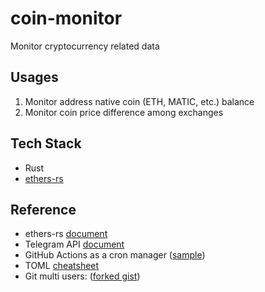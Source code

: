 # coin-monitor
Monitor cryptocurrency related data

## Usages
1. Monitor address native coin (ETH, MATIC, etc.) balance
2. Monitor coin price difference among exchanges

## Tech Stack
- Rust
- [ethers-rs](https://github.com/gakonst/ethers-rs)

## Reference
* ethers-rs [document](https://www.gakonst.com/ethers-rs/)
* Telegram API [document](https://core.telegram.org/bots/api#available-methods)
* GitHub Actions as a cron manager ([sample](https://github.com/david-osl/xrp_cluster_monitoring))
* TOML [cheatsheet](https://quickref.me/toml.html) 
* Git multi users: ([forked gist](https://gist.github.com/BigtoC/4799377917ef5a392896aa0bfda6f27c))

